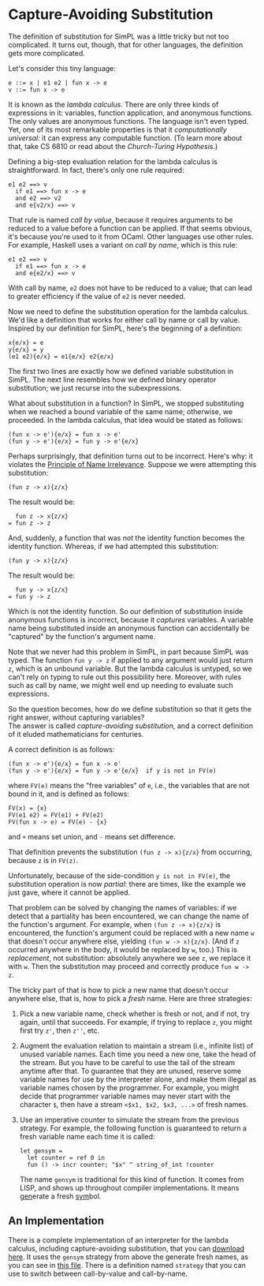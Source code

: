 # Capture-Avoiding Substitution

The definition of substitution for SimPL was a little tricky
but not too complicated. It turns out, though, that for 
other languages, the definition gets more complicated.

Let's consider this tiny language:
```
e ::= x | e1 e2 | fun x -> e
v ::= fun x -> e
```
It is known as the *lambda calculus*.  There are only three kinds of
expressions in it:  variables, function application, and anonymous
functions.  The only values are anonymous functions.  The language isn't
even typed.  Yet, one of its most remarkable properties is that it
*computationally universal:*  it can express any computable function. 
(To learn more about that, take CS 6810 or read about the *Church-Turing
Hypothesis*.)

Defining a big-step evaluation relation for the lambda calculus is
straightforward.  In fact, there's only one rule required:
```
e1 e2 ==> v
  if e1 ==> fun x -> e
  and e2 ==> v2
  and e{v2/x} ==> v
```
That rule is named *call by value*, because it requires arguments
to be reduced to a value before a function can be applied.  If that
seems obvious, it's because you're used to it from OCaml.  Other
languages use other rules.  For example, Haskell uses a variant
on *call by name*, which is this rule:
```
e1 e2 ==> v
  if e1 ==> fun x -> e
  and e{e2/x} ==> v
```
With call by name, `e2` does not have to be reduced to a value;
that can lead to greater efficiency if the value of `e2` is never
needed.  

Now we need to define the substitution operation for the lambda
calculus.  We'd like a definition that works for either call by
name or call by value.  Inspired by our definition for SimPL, here's
the beginning of a definition:
```
x{e/x} = e
y{e/x} = y
(e1 e2){e/x} = e1{e/x} e2{e/x}
```
The first two lines are exactly how we defined variable substitution
in SimPL.  The next line resembles how we defined binary operator
substitution; we just recurse into the subexpressions.

What about substitution in a function?  In SimPL, we stopped
substituting when we reached a bound variable of the same name;
otherwise, we proceeded.  In the lambda calculus, that
idea would be stated as follows:
```
(fun x -> e'){e/x} = fun x -> e'
(fun y -> e'){e/x} = fun y -> e'{e/x}
```
Perhaps surprisingly, that definition turns out to be incorrect.
Here's why:  it violates the [Principle of Name Irrelevance](../basics/scope.html).
Suppose we were attempting this substitution:
```
(fun z -> x){z/x}
```
The result would be:
```
  fun z -> x{z/x}
= fun z -> z
```
And, suddenly, a function that was *not* the identity function
becomes the identity function.  Whereas, if we had attempted
this substitution:
```
(fun y -> x){z/x}
```
The result would be:
```
  fun y -> x{z/x}
= fun y -> z
```
Which is not the identity function.  So our definition of
substitution inside anonymous functions is incorrect, because
it *captures* variables.  A variable name being substituted
inside an anonymous function can accidentally be "captured"
by the function's argument name.

Note that we never had this problem in SimPL, in part because SimPL
was typed.  The function `fun y -> z` if applied to any argument
would just return `z`, which is an unbound variable.  But the
lambda calculus is untyped, so we can't rely on typing to rule
out this possibility here.  Moreover, with rules such as call
by name, we might well end up needing to evaluate such expressions.

So the question becomes, how do we define substitution so that
it gets the right answer, without capturing variables?  
The answer is called *capture-avoiding substitution*,
and a correct definition of it eluded mathematicians for
centuries.

A correct definition is as follows:
```
(fun x -> e'){e/x} = fun x -> e'
(fun y -> e'){e/x} = fun y -> e'{e/x}  if y is not in FV(e)
```
where `FV(e)` means the "free variables" of `e`, i.e., the variables
that are not bound in it, and is defined as follows:
```
FV(x) = {x}
FV(e1 e2) = FV(e1) + FV(e2)
FV(fun x -> e) = FV(e) - {x}
```
and `+` means set union, and `-` means set difference.

That definition prevents the substitution `(fun z -> x){z/x}` from
occurring, because `z` is in `FV(z)`.

Unfortunately, because of the side-condition `y is not in FV(e)`,
the substitution operation is now *partial*:  there are times,
like the example we just gave, where it cannot be applied.

That problem can be solved by changing the names of variables:
if we detect that a partiality has been encountered, we can
change the name of the function's argument.  For example, when
`(fun z -> x){z/x}` is encountered, the function's argument
could be replaced with a new name `w` that doesn't occur anywhere else,
yielding `(fun w -> x){z/x}`.  (And if `z` occurred anywhere in the body,
it would be replaced by `w`, too.)  This is *replacement*, not substitution:
absolutely anywhere we see `z`, we replace it with `w`.  Then the 
substitution may proceed and correctly produce `fun w -> z`.

The tricky part of that is how to pick a new name that doesn't occur anywhere else,
that is, how to pick a *fresh* name.  Here are three strategies:

1. Pick a new variable name, check whether is fresh or not,
  and if not, try again, until that succeeds.  For example, if trying to replace 
  `z`, you might first try `z'`, then `z''`, etc.
  
1. Augment the evaluation relation to maintain a stream (i.e., infinite list)
   of unused variable names.  Each time you need a new one, take the head of the
   stream.  But you have to be careful to use the tail of the stream anytime after
   that.  To guarantee that they are unused, reserve some variable names for use
   by the interpreter alone, and make them illegal as variable names chosen
   by the programmer.  For example, you might decide that programmer variable
   names may never start with the character `$`, then have a stream 
   `<$x1, $x2, $x3, ...>` of fresh names.
   
1. Use an imperative counter to simulate the stream from the previous strategy.
   For example, the following function is guaranteed to return a fresh
   variable name each time it is called:
   ```
   let gensym =
     let counter = ref 0 in
     fun () -> incr counter; "$x" ^ string_of_int !counter
   ```
   The name `gensym` is traditional for this kind of function.  It comes from LISP,
   and shows up throughout compiler implementations.
   It means <u>gen</u>erate a fresh <u>sym</u>bol.  
   
## An Implementation

There is a complete implementation of an interpreter for the lambda
calculus, including capture-avoiding substitution, that you can <a
href="/interp/lambda-subst.zip" download target="_blank">download
here</a>.  It uses the `gensym` strategy from above the generate fresh
names, as you can see in <a href="/interp/lambda-subst/main.ml"
target="_blank">this file</a>. There is a definition named `strategy`
that you can use to switch between call-by-value and call-by-name.
